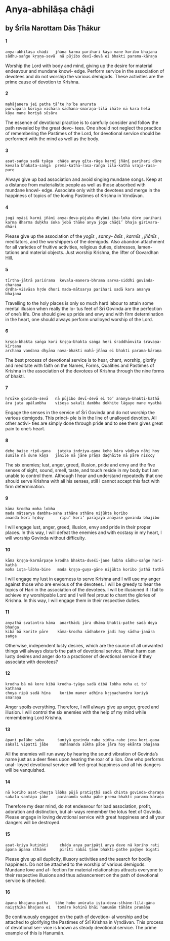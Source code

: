 # Anya-abhilāṣa chāḍi

## by Śrīla Narottam Dās Ṭhākur

#### 1

    anya-abhilāṣa chāḍi   jñāna karma parihari kāya mane koribo bhajana
    sādhu-saṅge kṛṣṇa-sevā  nā pūjibo devī-devā ei bhakti parama-kāraṇa

Worship the Lord with body and mind, giving up the desire for material endeavour and mundane knowl- edge. Perform service in the association of devotees and do not worship the various demigods. These activities are the prime cause of devotion to Krishna.

#### 2

    mahājanera jei patha tā’te ho’be anurata
    pūrvāpara koriyā vichāra sādhana-smaraṇa-līlā ihāte nā kara helā
    kāya mane koriyā sūsāra

The essence of devotional practice is to carefully consider and follow the path revealed by the great devo- tees. One should not neglect the practice of remembering the Pastimes of the Lord, for devotional service should be performed with the mind as well as the body.

#### 3

    asat-saṅga sadā tyāga  chāḍa anya gīta-rāga karmī jñānī parihari dūre
    kevala bhakata-saṅga  prema-kathā-rasa-raṅga līlā-kathā vraja-rasa-pure

Always give up bad association and avoid singing mundane songs. Keep at a distance from materialistic people as well as those absorbed with mundane knowl- edge. Associate only with the devotees and merge in the happiness of topics of the loving Pastimes of Krishna in Vṛndāvan.

#### 4

    jogī nyāsī karmī jñānī anya-deva-pūjaka dhyānī iha-loka dūre parihari
    karma dharma duḥkha śoka jebā thāke anya joga chāḍi’ bhaja girivara-dhārī

Please give up the association of the *yogīs* , *sanny- āsīs* , *karmīs* , *jñānīs* , meditators, and the worshippers of the demigods. Also abandon attachment for all varieties of fruitive activities, religious duties, distresses, lamen- tations and material objects. Just worship Krishna, the lifter of Govardhan Hill.

#### 5

    tīrtha-jātrā pariśrama  kevala-manera-bhrama sarva-siddhi govinda-charaṇa
    dṛdha-viśvāsa hṛde dhori mada-mātsarya parihari sadā kara ananya bhajana

Travelling to the holy places is only so much hard labour to attain some mental illusion when really the lo- tus feet of Śrī Govinda are the perfection of one’s life.
One should give up pride and envy and with firm
determination in the heart, one should always perform unalloyed worship of the Lord.

#### 6

    kṛṣṇa-bhakta saṅga kori kṛṣṇa-bhakta saṅga heri śraddhānvita śravaṇa-kīrtana
    archana vandana dhyāna nava-bhakti mahā-jñāna ei bhakti parama-kāraṇa

The best process of devotional service is to hear, chant, worship, glorify and meditate with faith on the Names, Forms, Qualities and Pastimes of Krishna in the association of the devotees of Krishna through the nine forms of bhakti.

#### 7

    hṛsīke govinda-sevā   nā pūjibo devī-devā ei to’ ananya-bhakti-kathā
    āra jata upālambha    viśeṣa sakali dambha dekhite lāgaye mane vyathā

Engage the senses in the service of Śrī Govinda and do not worship the various demigods. This princi- ple is in the line of unalloyed devotion. All other activi- ties are simply done through pride and to see them gives great pain to one’s heart.

#### 8

    dehe baise ripū-gaṇa   jateka indriya-gaṇa keho kāra vādhya nāhi hoy
    śunile nā śune kāṇa   jānile nā jāne prāṇa daḍhāite nā pāre niścoy

The six enemies; lust, anger, greed, illusion, pride and envy and the five senses of sight, sound, smell, taste, and touch reside in my body but I am unable to control them. Although I hear and understand repeatedly that one should serve Krishna with all his senses, still I cannot accept this fact with firm determination.

#### 9

    kāma krodha moha lobha
    mada mātsarya dambha-saha sthāne sthāne nijūkta koribo
    ānanda kori hṛdoy       ripu’ kori’ parājaya anāyāse govinda bhajibo

I will engage lust, anger, greed, illusion,
envy and pride in their proper places. In this way, I will defeat the enemies and with ecstasy in my heart, I will worship Govinda without difficulty.

#### 10

    kāma kṛṣṇa-karmārpaṇe krodha bhakta-dveśi-jane lobha sādhu-saṅge hari-kathā
    moha iṣṭa-lābha-bine   mada kṛṣṇa-guṇa-gāne nijūkta koribo jathā tathā

I will engage my lust in eagerness to serve Krishna and I will use my anger against those who are envious of the devotees. I will be greedy to hear the topics of Hari in the association of the devotees. I will be illusioned if I fail to achieve my worshipable Lord and I will feel proud to chant the glories of Krishna. In this way, I will engage them in their respective duties.

#### 11

    anyathā svatantra kāma  anarthādi jāra dhāma bhakti-pathe sadā deya bhaṅga
    kibā bā korite pāre    kāma-krodha sādhakere jadi hoy sādhu-janāra saṅga

Otherwise, independent lusty desires, which are the source of all unwanted things will always disturb the path of devotional service. What harm can lusty desires and anger do to a practioner of devotional service if they associate with devotees?

#### 12

    krodha bā nā kore kibā krodha-tyāga sadā dibā lobha moha ei to’ kathana
    choya ripū sadā hīna    koribo maner adhīna kṛṣṇachandra koriyā smaraṇa

Anger spoils everything. Therefore, I will always give up anger, greed and illusion. I will control the six enemies with the help of my mind while remembering Lord Krishna.

#### 13

    āpani palābe saba      śuniyā govinda raba siṁha-rabe jena kori-gaṇa
    sakali vipatti jābe     mahānanda sūkha pābe jāra hoy ekānta bhajana

All the enemies will run away by hearing the
sound vibration of Govinda’s name just as a deer flees upon hearing the roar of a lion. One who performs unal- loyed devotional service will feel great happiness and all his dangers will be vanquished.

#### 14

    nā koriho asat-cheṣṭa lābha pūjā pratiṣṭhā sadā chinta govinda-charaṇa
    sakala santāpa jābe    parānanda sukha pābe prema-bhakti parama-kāraṇa

Therefore my dear mind, do not endeavour for bad association, profit, adoration and distinction, but al- ways remember the lotus feet of Govinda. Please engage in loving devotional service with great happiness and all your dangers will be destroyed.

#### 15

    asat-kriya kuṭināṭi     chāḍa anya paripāṭī anya deve nā koriho rati
    āpana āpana sthāne      pirīti sabāi ṭāne bhakti-pathe paḍaye bigati

Please give up all duplicity, illusory activities and the search for bodily happiness. Do not be attached to the worship of various demigods. Mundane love and af- fection for material relationships attracts everyone to their respective illusions and thus advancement on the path of devotional service is checked.

#### 16

    āpana bhajana-patha   tāhe hobo anūrata iṣṭa-deva-sthāne-līlā-gāna
    naiṣṭhika bhajana ei   tomāre kohinū bhāi hanumān tāhāte pramāṇa

Be continuously engaged on the path of devotion- al worship and be attached to glorifying the Pastimes of Śrī Krishna in Vṛndāvan. This process of devotional ser- vice is known as steady devotional service. The prime example of this is Hanumān.

